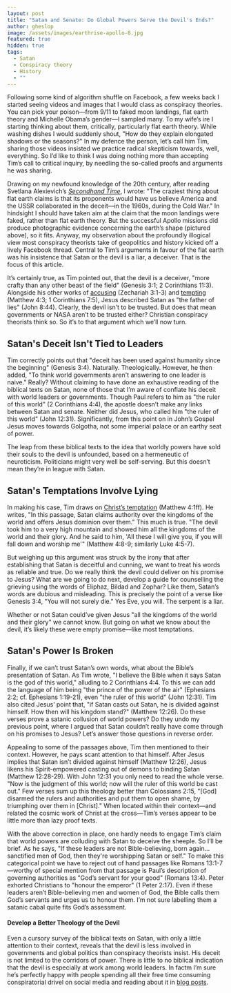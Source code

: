 ```yaml
---
layout: post
title: "Satan and Senate: Do Global Powers Serve the Devil's Ends?"
author: gheslop
image: /assets/images/earthrise-apollo-8.jpg
featured: true
hidden: true
tags:
  - Satan
  - Conspiracy theory
  - History
  - ""
---
```

Following some kind of algorithm shuffle on Facebook, a few weeks back I started seeing videos and images that I would class as conspiracy theories. You can pick your poison—from 9/11 to faked moon landings, flat earth theory and Michelle Obama’s gender—I sampled many. To my wife’s ire I starting thinking about them, critically, particularly flat earth theory. While washing dishes I would suddenly shout, "How do they explain elongated shadows or the seasons?" In my defence the person, let’s call him Tim, sharing those videos insisted we practice radical skepticism towards, well, everything. So I’d like to think I was doing nothing more than accepting Tim’s call to critical inquiry, by needling the so-called proofs and arguments he was sharing.

Drawing on my newfound knowledge of the 20th century, after reading Svetlana Alexievich’s *[Secondhand Time](https://en.wikipedia.org/wiki/Secondhand_Time:_The_Last_of_the_Soviets)*, I wrote: "The craziest thing about flat earth claims is that its proponents would have us believe America and the USSR collaborated in the deceit—in the 1960s, during the Cold War." In hindsight I should have taken aim at the claim that the moon landings were faked, rather than flat earth theory. But the successful Apollo missions did produce photographic evidence concerning the earth’s shape (pictured above), so it fits. Anyway, my observation about the profoundly illogical view most conspiracy theorists take of geopolitics and history kicked off a lively Facebook thread. Central to Tim’s arguments in favour of the flat earth was his insistence that Satan or the devil is a liar, a deceiver. That is the focus of this article.

It’s certainly true, as Tim pointed out, that the devil is a deceiver, "more crafty than any other beast of the field" (Genesis 3:1; 2 Corinthians 11:3). Alongside his other works of [accusing](https://rekindle.co.za/content/2020-07-22-christus-victor-new-testament) (Zechariah 3:1-3) and [tempting](https://rekindle.co.za/content/christs-temptation-and-our-own/) (Matthew 4:3; 1 Corinthians 7:5), Jesus described Satan as "the father of lies" (John 8:44). Clearly, the devil isn’t to be trusted. But does that mean governments or NASA aren’t to be trusted either? Christian conspiracy theorists think so. So it’s to that argument which we’ll now turn.

## Satan's Deceit Isn't Tied to Leaders

Tim correctly points out that "deceit has been used against humanity since the beginning" (Genesis 3:4). Naturally. Theologically. However, he then added, "To think world governments aren't answering to one leader is naive." Really? Without claiming to have done an exhaustive reading of the biblical texts on Satan, none of those that I’m aware of conflate his deceit with world leaders or governments. Though Paul refers to him as "the ruler of this world" (2 Corinthians 4:4), the apostle doesn’t make any links between Satan and senate. Neither did Jesus, who called him "the ruler of this world" (John 12:31). Significantly, from this point on in John’s Gospel Jesus moves towards Golgotha, not some imperial palace or an earthy seat of power.

The leap from these biblical texts to the idea that worldly powers have sold their souls to the devil is unfounded, based on a hermeneutic of neuroticism. Politicians might very well be self-serving. But this doesn’t mean they’re in league with Satan.

## Satan's Temptations Involve Lying

In making his case, Tim draws on [Christ’s temptation](https://rekindle.co.za/content/matthew-the-temptation-of-christ/) (Matthew 4:1ff). He writes, "In this passage, Satan claims authority over the kingdoms of the world and offers Jesus dominion over them." This much is true. "The devil took him to a very high mountain and showed him all the kingdoms of the world and their glory. And he said to him, 'All these I will give you, if you will fall down and worship me'" (Matthew 4:8-9; similarly Luke 4:5-7).

But weighing up this argument was struck by the irony that after establishing that Satan is deceitful and cunning, we want to treat his words as reliable and true. Do we really think the devil could deliver on his promise to Jesus? What are we going to do next, develop a guide for counselling the grieving using the words of Eliphaz, Bildad and Zophar? Like them, Satan’s words are dubious and misleading. This is precisely the point of a verse like Genesis 3:4, "You will not surely die." Yes Eve, you will. The serpent is a liar.

Whether or not Satan could’ve given Jesus "all the kingdoms of the world and their glory" we cannot know. But going on what we know about the devil, it’s likely these were empty promise—like most temptations.

## Satan's Power Is Broken

Finally, if we can’t trust Satan’s own words, what about the Bible’s presentation of Satan. As Tim wrote, "I believe the Bible when it says Satan is the god of this world," alluding to 2 Corinthians 4:4. To this we can add the language of him being "the prince of the power of the air" (Ephesians 2:2; cf. Ephesians 1:19-21), even "the ruler of this world" (John 12:31). Tim also cited Jesus’ point that, "if Satan casts out Satan, he is divided against himself. How then will his kingdom stand?" (Matthew 12:26). Do these verses prove a satanic collusion of world powers? Do they undo my previous point, where I argued that Satan couldn’t really have come through on his promises to Jesus? Let’s answer those questions in reverse order.

Appealing to some of the passages above, Tim then mentioned to their context. However, he pays scant attention to that himself. After Jesus implies that Satan isn’t divided against himself (Matthew 12:26), Jesus likens his Spirit-empowered casting out of demons to binding Satan (Matthew 12:28-29). With John 12:31 you only need to read the whole verse. "Now is the judgment of this world; now will the ruler of this world be cast out." Few verses sum up this theology better than Colossians 2:15, "\[God] disarmed the rulers and authorities and put them to open shame, by triumphing over them in \[Christ]." When located within their context—and related the cosmic work of Christ at the cross—Tim’s verses appear to be little more than lazy proof texts.

With the above correction in place, one hardly needs to engage Tim’s claim that world powers are colluding with Satan to deceive the sheeple. So I’ll be brief. As he says, "If these leaders are not Bible-believing, born again…sanctified men of God, then they're worshipping Satan or self." To make this categorical point we have to reject out of hand passages like Romans 13:1-7—worthy of special mention from that passage is Paul’s description of governing authorities as "God’s servant for your good" (Romans 13:4). Peter exhorted Christians to "honour the emperor" (1 Peter 2:17). Even if these leaders aren’t Bible-believing men and women of God, the Bible calls them God’s servants and urges us to honour them. I’m not sure labelling them a satanic cabal quite fits God’s assessment.

#### Develop a Better Theology of the Devil

Even a cursory survey of the biblical texts on Satan, with only a little attention to their context, reveals that the devil is less involved in governments and global politics than conspiracy theorists insist. His deceit is not limited to the corridors of power. There is little to no biblical indication that the devil is especially at work among world leaders. In factm I’m sure he’s perfectly happy with people spending all their free time consuming conspiratorial drivel on social media and reading about it in [blog posts](https://rekindle.co.za/content/2025-07-11-second-world-war-satire-conspiracy-theory).
